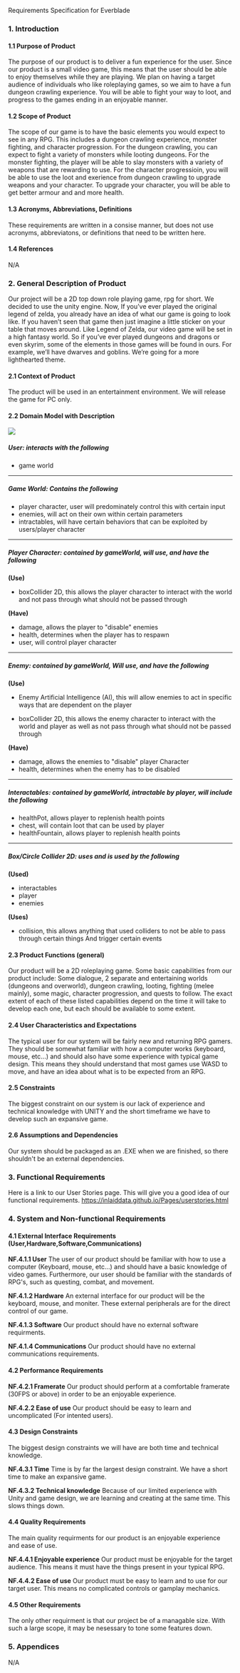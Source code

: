Requirements Specification for Everblade

<h3>1. Introduction</h3>

<h4>1.1 Purpose of Product</h4>

The purpose of our product is to deliver a fun experience for the user. Since our product is a small video game,
this means that the user should be able to enjoy themselves while they are playing. We plan on having a 
target audience of individuals who like roleplaying games, so we aim to have a fun dungeon crawling experience.
You will be able to fight your way to loot, and progress to the games ending in an enjoyable manner.

<h4>1.2 Scope of Product</h4>

The scope of our game is to have the basic elements you would expect to see in any RPG. This includes a dungeon crawling experience,
monster fighting, and character progression. For the dungeon crawling, you can expect to fight a variety of monsters while 
looting dungeons. For the monster fighting, the player will be able to slay monsters with a variety of weapons that are rewarding to use.
For the character progressioin, you will be able to use the loot and exerience from dungeon crawling to upgrade weapons and your character.
To upgrade your character, you will be able to get better armour and and more health.

<h4>1.3 Acronyms, Abbreviations, Definitions</h4>
These requirements are written in a consise manner, but does not use acronyms, abbreviatons, or definitions that need to be written here.

<h4>1.4 References</h4>
N/A

<h3>2. General Description of Product</h3>

Our project will be a 2D top down role playing game, rpg for short.  We decided to use the unity engine. Now, If you’ve ever played the original legend of zelda, you already have an idea of what our game is 
going to look like. If you haven’t seen that game then just imagine a little sticker on your table that moves around. Like Legend of Zelda, our video game will be set in a high fantasy world. 
So if you’ve ever played dungeons and dragons or even skyrim, some of the elements in those games will be found in ours. For example, we’ll have dwarves and goblins. 
We’re going for a more lighthearted theme.

<h4>2.1 Context of Product</h4>

The product will be used in an entertainment environment. We will release the game for PC only.

<h4>2.2 Domain Model with Description</h4>

<img src="imgs/domain_model.JPG">
<h5>User: interacts with the following</h5>

- game world

----------------------------------------------------------------------------------------------------

<h5>Game World: Contains the following </h5>

- player character, user will predominately control this with certain input
- enemies, will act on their own within certain parameters
- intractables, will have certain behaviors that can be exploited by users/player character

----------------------------------------------------------------------------------------------------


<h5>Player Character: contained by gameWorld, will use, and have the following</h5>

<b>(Use)</b>

- boxCollider 2D, this allows the player character to interact with the world and not pass through 
  what should not be passed through 

<b>(Have)</b>

- damage, allows the player to "disable" enemies 
- health, determines when the player has to respawn
- user, will control player character 

----------------------------------------------------------------------------------------------------


<h5>Enemy: contained by gameWorld, Will use, and have the following </h5>

<b>(Use)</b>

- Enemy Artificial Intelligence (AI), this will allow enemies to act in specific ways that are
  dependent on the player 

- boxCollider 2D, this allows the enemy character to interact with the world and player as well as
  not pass through what should not be passed through 

<b>(Have)</b>

- damage, allows the enemies to "disable" player Character 
- health, determines when the enemy has to be disabled

----------------------------------------------------------------------------------------------------


<h5>Interactables: contained by gameWorld, intractable by player, will include the following</h5>

- healthPot, allows player to replenish health points
- chest, will contain loot that can be used by player 
- healthFountain, allows player to replenish health points

----------------------------------------------------------------------------------------------------

<h5>Box/Circle Collider 2D: uses and is used by the following </h5>

<b>(Used)</b>

- interactables
- player 
- enemies

<b>(Uses)</b>

- collision, this allows anything that used colliders to not be able to pass through certain things
  And trigger certain events 

<h4>2.3 Product Functions (general)</h4>

Our product will be a 2D roleplaying game. Some basic capabilities from our product include: Some dialogue, 2 separate and entertaining worlds (dungeons and overworld),
dungeon crawling, looting, fighting (melee mainly), some magic, character progression, and quests to follow. The exact extent of each of these listed
capabilities depend on the time it will take to develop each one, but each should be available to some extent.

<h4>2.4 User Characteristics and Expectations</h4>

The typical user for our system will be fairly new and returning RPG gamers. They should be somewhat familiar with how a computer works (keyboard, mouse, etc...) and should
also have some experience with typical game design. This means they should understand that most games use WASD to move, and have an idea about
what is to be expected from an RPG. 

<h4>2.5 Constraints</h4>

The biggest constraint on our system is our lack of experience and technical knowledge with UNITY and the short timeframe we have to develop such 
an expansive game. 

<h4>2.6 Assumptions and Dependencies</h4>

Our system should be packaged as an .EXE when we are finished, so there shouldn't be an external dependencies.

<h3>3. Functional Requirements</h3>

Here is a link to our User Stories page. This will give you a good idea of our functional requirements.
https://inlaiddata.github.io/Pages/userstories.html

<h3>4. System and Non-functional Requirements</h3>

<h4>4.1 External Interface Requirements (User,Hardware,Software,Communications)</h4>

<b>NF.4.1.1 User</b>
The user of our product should be familiar with how to use a computer (Keyboard, mouse, etc...) and should have a
basic knowledge of video games. Furthermore, our user should be familiar with the standards of RPG's, such as 
questing, combat, and movement.

<b>NF.4.1.2 Hardware</b>
An external interface for our product will be the keyboard, mouse, and moniter. These external peripherals are for
the direct control of our game.

<b>NF.4.1.3 Software</b>
Our product should have no external software requirments.

<b>NF.4.1.4 Communications</b>
Our product should have no external communications requirements.

<h4>4.2 Performance Requirements</h4>

<b>NF.4.2.1 Framerate</b>
Our product should perform at a comfortable framerate (30FPS or above) in order to be an enjoyable experience.

<b>NF.4.2.2 Ease of use</b>
Our product should be easy to learn and uncomplicated (For intented users).

<h4>4.3 Design Constraints</h4>

The biggest design constraints we will have are both time and technical knowledge.

<b>NF.4.3.1 Time</b>
Time is by far the largest design constraint. We have a short time to make an expansive game.

<b>NF.4.3.2 Technical knowledge</b>
Because of our limited experience with Unity and game design, we are learning and creating at the same time.
This slows things down.

<h4>4.4 Quality Requirements</h4>
The main quality requirments for our product is an enjoyable experience and ease of use.

<b>NF.4.4.1 Enjoyable experience</b>
Our product must be enjoyable for the target audience. This means it must have the things present in your typical RPG.

<b>NF.4.4.2 Ease of use</b>
Our product must be easy to learn and to use for our target user. This means no complicated controls or gamplay mechanics.

<h4>4.5 Other Requirements</h4>
The only other requirment is that our project be of a managable size. With such a large scope, it may be nesessary to tone some features down.

<h3>5. Appendices</h3>
N/A